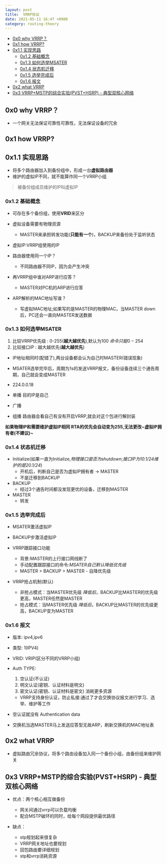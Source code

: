 ```yaml
---
layout: post
title:  VRRP协议
date: 2021-05-11 16:47 +0900
category: routing-theory
---
```

<!-- TOC -->

- [0x0 why VRRP？](#0x0-why-vrrp)
- [0x1 how VRRP?](#0x1-how-vrrp)
- [0x1.1 实现思路](#0x11-实现思路)
  - [0x1.2 基础概念](#0x12-基础概念)
  - [0x1.3 如何选举MSATER](#0x13-如何选举msater)
  - [0x1.4 状态机迁移](#0x14-状态机迁移)
  - [0x1.5 选举完成后](#0x15-选举完成后)
  - [0x1.6 报文](#0x16-报文)
- [0x2 what VRRP](#0x2-what-vrrp)
- [0x3 VRRP+MSTP的综合实验(PVST+HSRP)  -  典型双核心网络](#0x3-vrrpmstp的综合实验pvsthsrp-----典型双核心网络)

<!-- /TOC -->
## 0x0 why VRRP？

- 一个网关无法保证可靠性可靠性，无法保证设备的冗余

## 0x1 how VRRP?

## 0x1.1 实现思路
- 将多个路由器加入到备份组中，形成一台**虚拟路由器**
- 维护的虚拟IP不同，就不能算作同一个VRRP小组
>被备份组成员维护的IP叫虚拟IP

### 0x1.2 基础概念
- 可存在多个备份组，使用**VRID**来区分
- 虚拟设备需要有物理资源
  - MASTER来承担转发功能(**只能有一个**)，BACKUP来备份处于监听状态
- 虚拟IP:VRRP组使用的IP

- 路由器使用同一个IP？
  - 不同路由器不同IP，因为会产生冲突
- 再VRRP组中谁对ARP进行应答？
  - MASTER对PC机的ARP进行应答
- ARP解析的MAC地址写谁？
  - 写虚拟MAC地址;如果写的是MASTER的物理MAC，当MASTER down后，PC还会一直向MASTER发送数据

### 0x1.3 如何选举MSATER

1. 比较VRRP优先级 : 0-255(**越大越优先**),默认为100  $命令只能0-254$
2. 比较接口IP : 越大越优先(**越大越优先**)
  - IP地址相同时(配错了),两台设备都会认为自己时MASTER(错误现象)

- MSATER选举完毕后，周期为1s的发送VRRP报文，备份设备连续三个通告周期，自己就会变成MASTER

- 224.0.0.18
- 单播 目的IP是自己
- 广播
- 组播 路由器会看自己有没有开启VRRP,就会对这个包进行解封装

**如果物理IP和需要维护虚拟IP相同 RTA的优先会自动变为255,无法更改~虚拟IP拥有者(不建议)~**

### 0x1.4 状态机迁移
- Initialize(如果一直为Initialize,*物理接口是否为shutdown*;*接口IP为10.1/24维护的是20.1/24*)
  - 开机后，判断自己是否为虚拟IP拥有者 -> MASTER
  - 不是迁移到BACKUP
- BACKUP
  - 经过3个通告时间都没发现更优的设备，迁移到MASTER
- MASTER
  - 转发

### 0x1.5 选举完成后

- MSATER激活虚拟IP
- BACKUP步激活虚拟IP

- VRRP跟踪接口功能
  - 背景:MASTER的上行接口网线断了
  - 手动配置跟踪接口的命令:*MSATER自己默认降低优先级*
  - MASTER > BACKUP > MASTER - 自降优先级
- VRRP抢占机制(默认)
  - 非抢占模式：当MASTER优先级 *降低后*，BACKUP比MASTER的优先级更高，MASTER任然是MASTER
  - 抢占模式：当MASTER优先级 *降低后*，BACKUP比MASTER的优先级更高，BACKUP变为MASTER

### 0x1.6 报文

- 版本: ipv4,ipv6
- 类型: 1(IPV4)
- VRID: VRIP(区分不同的VRRP小组)
- Auth TYPE:
  1. 空认证(不认证)
  2. 明文认证(密钥、认证材料是明文)
  3. 密文认证(密钥、认证材料是密文) 消耗更多资源
  - VRRP支持身份认证，防止私接:通过了才会交换协议报文进行学习、选举、维护等工作
- 空认证就没有 Authentication data

- 交换机当选MASTER马上发送应答型无故ARP，刷新交换机的MAC地址表

## 0x2 what VRRP

- 虚拟路由冗余协议，将多个路由设备加入同一个备份小组，由备份组来维护网关

## 0x3 VRRP+MSTP的综合实验(PVST+HSRP)  -  典型双核心网络

- 优点：两个核心相互做备份
  - 网关间通过vrrp可以负载均衡
  - 配合MSTP破环的同时，给每个网段提供最优路径

- 缺点：
  - stp规划起来很复杂
  - VRRP网关地址也要规划
  - 回包路由要详细规划
  - stp和vrrp消耗资源